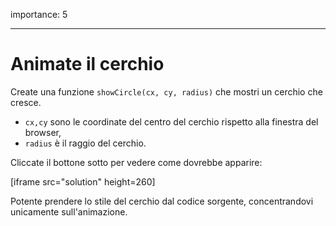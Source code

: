 importance: 5

---

# Animate il cerchio

Create una funzione `showCircle(cx, cy, radius)` che mostri un cerchio che cresce.

- `cx,cy` sono le coordinate del centro del cerchio rispetto alla finestra del browser,
- `radius` è il raggio del cerchio.

Cliccate il bottone sotto per vedere come dovrebbe apparire:

[iframe src="solution" height=260]

Potente prendere lo stile del cerchio dal codice sorgente, concentrandovi unicamente sull'animazione.
